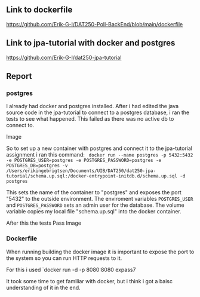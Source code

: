 ## Link to dockerfile
https://github.com/Erik-G-I/DAT250-Poll-BackEnd/blob/main/dockerfile

## Link to jpa-tutorial with docker and postgres
https://github.com/Erik-G-I/dat250-jpa-tutorial


## Report

### postgres
I already had docker and postgres installed. After i had edited the java source code in the jpa-tutorial to connect to a postgres database, i ran the tests to see what happened. This failed as there was no active db to connect to.

Image

So to set up a new container with postgres and connect it to the jpa-tutorial assignment i ran this command:
` docker run --name postgres -p 5432:5432 -e POSTGRES_USER=postgres -e POSTGRES_PASSWORD=postgres -e POSTGRES_DB=postgres -v /Users/erikingebrigtsen/Documents/UIB/DAT250/dat250-jpa-tutorial/schema.up.sql:/docker-entrypoint-initdb.d/schema.up.sql -d postgres`

This sets the name of the container to "postgres" and exposes the port "5432" to the outside environment.
The enviroment variables `POSTGRES_USER` and `POSTGRES_PASSWORD` sets an admin user for the database.
The volume variable copies my local file "schema.up.sql" into the docker container.

After this the tests Pass
Image



### Dockerfile
When running building the docker image it is important to expose the port to the system so you can run HTTP requests to it.

For this i used `docker run -d -p 8080:8080 expass7

It took some time to get familiar with docker, but i think i got a baisc understanding of it in the end.
